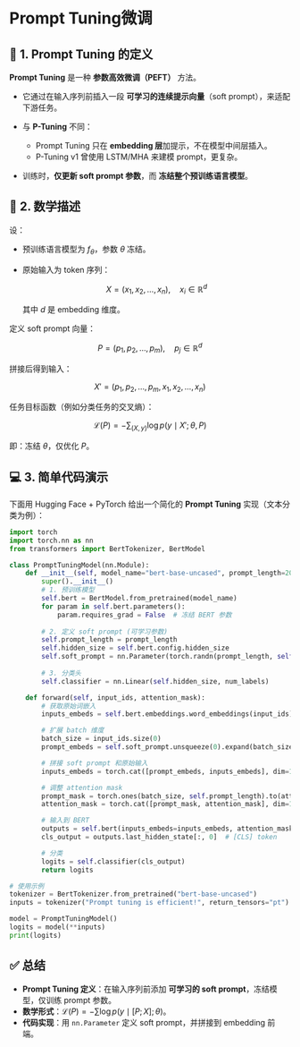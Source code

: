 # Prompt Tuning微调

## 📖 1. Prompt Tuning 的定义

**Prompt Tuning** 是一种 **参数高效微调（PEFT）** 方法。

* 它通过在输入序列前插入一段 **可学习的连续提示向量**（soft prompt），来适配下游任务。
* 与 **P-Tuning** 不同：

  * Prompt Tuning 只在 **embedding 层**加提示，不在模型中间层插入。
  * P-Tuning v1 曾使用 LSTM/MHA 来建模 prompt，更复杂。
* 训练时，**仅更新 soft prompt 参数**，而 **冻结整个预训练语言模型**。



## 🔢 2. 数学描述

设：

* 预训练语言模型为 $f_\theta$，参数 $\theta$ 冻结。
* 原始输入为 token 序列：

  $$
  X = (x_1, x_2, \dots, x_n), \quad x_i \in \mathbb{R}^d
  $$

  其中 $d$ 是 embedding 维度。

定义 soft prompt 向量：

$$
P = (p_1, p_2, \dots, p_m), \quad p_j \in \mathbb{R}^d
$$

拼接后得到输入：

$$
X' = (p_1, p_2, \dots, p_m, x_1, x_2, \dots, x_n)
$$

任务目标函数（例如分类任务的交叉熵）：

$$
\mathcal{L}(P) = - \sum_{(X, y)} \log p(y \mid X'; \theta, P)
$$

即：冻结 $\theta$，仅优化 $P$。



## 💻 3. 简单代码演示

下面用 Hugging Face + PyTorch 给出一个简化的 **Prompt Tuning** 实现（文本分类为例）：

```python
import torch
import torch.nn as nn
from transformers import BertTokenizer, BertModel

class PromptTuningModel(nn.Module):
    def __init__(self, model_name="bert-base-uncased", prompt_length=20, num_labels=2):
        super().__init__()
        # 1. 预训练模型
        self.bert = BertModel.from_pretrained(model_name)
        for param in self.bert.parameters():
            param.requires_grad = False  # 冻结 BERT 参数
        
        # 2. 定义 soft prompt (可学习参数)
        self.prompt_length = prompt_length
        self.hidden_size = self.bert.config.hidden_size
        self.soft_prompt = nn.Parameter(torch.randn(prompt_length, self.hidden_size))
        
        # 3. 分类头
        self.classifier = nn.Linear(self.hidden_size, num_labels)

    def forward(self, input_ids, attention_mask):
        # 获取原始词嵌入
        inputs_embeds = self.bert.embeddings.word_embeddings(input_ids)

        # 扩展 batch 维度
        batch_size = input_ids.size(0)
        prompt_embeds = self.soft_prompt.unsqueeze(0).expand(batch_size, -1, -1)

        # 拼接 soft prompt 和原始输入
        inputs_embeds = torch.cat([prompt_embeds, inputs_embeds], dim=1)

        # 调整 attention mask
        prompt_mask = torch.ones(batch_size, self.prompt_length).to(attention_mask.device)
        attention_mask = torch.cat([prompt_mask, attention_mask], dim=1)

        # 输入到 BERT
        outputs = self.bert(inputs_embeds=inputs_embeds, attention_mask=attention_mask)
        cls_output = outputs.last_hidden_state[:, 0]  # [CLS] token

        # 分类
        logits = self.classifier(cls_output)
        return logits

# 使用示例
tokenizer = BertTokenizer.from_pretrained("bert-base-uncased")
inputs = tokenizer("Prompt tuning is efficient!", return_tensors="pt")

model = PromptTuningModel()
logits = model(**inputs)
print(logits)
```



## ✅ 总结

* **Prompt Tuning 定义**：在输入序列前添加 **可学习的 soft prompt**，冻结模型，仅训练 prompt 参数。
* **数学形式**：$\mathcal{L}(P) = - \sum \log p(y \mid [P; X]; \theta)$。
* **代码实现**：用 `nn.Parameter` 定义 soft prompt，并拼接到 embedding 前端。




